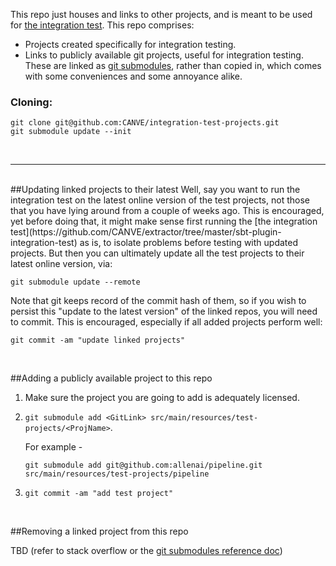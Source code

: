 This repo just houses and links to other projects, and is meant to be used for [the integration test](https://github.com/CANVE/extractor/tree/master/sbt-plugin-integration-test). This repo comprises:

+ Projects created specifically for integration testing.
+ Links to publicly available git projects, useful for integration testing. These are linked as [git submodules](https://git-scm.com/docs/git-submodule), rather than copied in, which comes with some conveniences and some annoyance alike. 

### Cloning:
```
git clone git@github.com:CANVE/integration-test-projects.git
git submodule update --init
```

<br>

---
<br>
##Updating linked projects to their latest
Well, say you want to run the integration test on the latest online version of the test projects, not those that you have lying around from a couple of weeks ago. This is encouraged, yet before doing that, it might make sense first running the [the integration test](https://github.com/CANVE/extractor/tree/master/sbt-plugin-integration-test) as is, to isolate problems before testing with updated projects. But then you can ultimately update all the test projects to their latest online version, via:

```
git submodule update --remote
```
Note that git keeps record of the commit hash of them, so if you wish to persist this "update to the latest version" of the linked repos, you will need to commit. This is encouraged, especially if all added projects perform well:
```
git commit -am "update linked projects"
```
<br>

##Adding a publicly available project to this repo

1. Make sure the project you are going to add is adequately licensed.

2. `git submodule add <GitLink> src/main/resources/test-projects/<ProjName>`. 

    For example -
    ```
    git submodule add git@github.com:allenai/pipeline.git src/main/resources/test-projects/pipeline
    ```
3. `git commit -am "add test project"`

<br>

##Removing a linked project from this repo

TBD (refer to stack overflow or the [git submodules reference doc](https://git-scm.com/docs/git-submodule))

